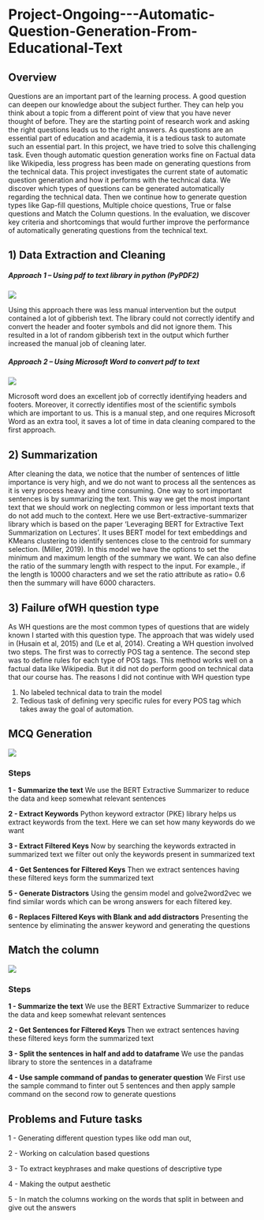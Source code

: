# Project-Ongoing---Automatic-Question-Generation-From-Educational-Text

## Overview
Questions are an important part of the learning process. A good question can deepen our knowledge about the subject further. They can help you think about a topic from a different point of view that you have never thought of before. They are the starting point of research work and asking the right questions leads us to the right answers.
As questions are an essential part of education and academia, it is a tedious task to automate such an essential part. In this project, we have tried to solve this challenging task. Even though automatic question generation works fine on Factual data like Wikipedia, less progress has been made on generating questions from the technical data.
This project investigates the current state of automatic question generation and how it performs with the technical data. We discover which types of questions can be generated automatically regarding the technical data. Then we continue how to generate question types like Gap-fill questions, Multiple choice questions, True or false questions and Match the Column questions.
In the evaluation, we discover key criteria and shortcomings that would further improve the performance of automatically generating questions from the technical text.


## 1) Data Extraction and Cleaning 

##### Approach 1 – Using pdf to text library in python (PyPDF2)

![](https://github.com/shubhamk8597/College-Project-On-going---Automatic-Question-Generation-From-Educational-Text/blob/main/Images/PYPDF2.JPG)

Using this approach there was less manual intervention but the output contained a lot of gibberish text. The library could not correctly identify and convert the header and footer symbols and did not ignore them. This resulted in a lot of random gibberish text in the output which further increased the manual job of cleaning later.

##### Approach 2 – Using Microsoft Word to convert pdf to text

![](https://github.com/shubhamk8597/College-Project-On-going---Automatic-Question-Generation-From-Educational-Text/blob/main/Images/WORD.PNG)

Microsoft word does an excellent job of correctly identifying headers and footers. Moreover, it correctly identifies most of the scientific symbols which are important to us. This is a manual step, and one requires Microsoft Word as an extra tool, it saves a lot of time in data cleaning compared to the first approach.


## 2) Summarization 

After cleaning the data, we notice that the number of sentences of little importance is very high, and we do not want to process all the sentences as it is very process heavy and time consuming. One way to sort important sentences is by summarizing the text. This way we get the most important text that we should work on neglecting common or less important texts that do not add much to the context.
Here we use Bert-extractive-summarizer library which is based on the paper ‘Leveraging BERT for Extractive Text Summarization on Lectures’. It uses BERT model for text embeddings and KMeans clustering to identify sentences close to the centroid for summary selection. (Miller, 2019).
In this model we have the options to set the minimum and maximum length of the summary we want. We can also define the ratio of the summary length with respect to the input. For example., if the length is 10000 characters and we set the ratio attribute as ratio= 0.6 then the summary will have 6000 characters.

## 3) Failure ofWH question type

As WH questions are the most common types of questions that are widely known I started with this question type. The approach that was widely used in (Husain et al, 2015) and (Le et al, 2014).
Creating a WH question involved two steps. The first was to correctly POS tag a sentence. The second step was to define rules for each type of POS tags. This method works well on a factual data like Wikipedia. But it did not do perform good on technical data that our course has.
The reasons I did not continue with WH question type
1) No labeled technical data to train the model
2) Tedious task of defining very specific rules for every POS tag which takes away the goal of automation.

## 

## MCQ Generation
![](https://github.com/shubhamk8597/College-Project-On-going---Automatic-Question-Generation-From-Educational-Text/blob/main/Images/1.PNG)
### Steps
**1 - Summarize the text**
      We use the BERT Extractive Summarizer to reduce the data and keep somewhat relevant sentences
      
**2 - Extract Keywords**
      Python keyword extractor (PKE) library helps us extract keywords from the text. Here we can set how 
      many keywords do we want


**3 - Extract Filtered Keys**
      Now by searching the keywords extracted in summarized text we filter out only the keywords present in summarized text
      
**4 - Get Sentences for Filtered Keys**
      Then we extract sentences having these filtered keys form the summarized text
      
**5 - Generate Distractors**
      Using the gensim model and golve2word2vec we find similar words which can be wrong answers for each       filtered key.

**6 - Replaces Filtered Keys with Blank and add distractors**
      Presenting the sentence by eliminating the answer keyword and generating the questions

## Match the column
![](https://github.com/shubhamk8597/College-Project-Ongoing---Automatic-Question-Generation-From-Educational-Text/blob/main/Images/2.PNG)
### Steps

**1 - Summarize the text**
      We use the BERT Extractive Summarizer to reduce the data and keep somewhat relevant sentences
      
**2 - Get Sentences for Filtered Keys**
      Then we extract sentences having these filtered keys form the summarized text
      
**3 - Split the sentences in half and add to dataframe**
      We use the pandas library to store the sentences in a dataframe 

**4 - Use sample command of pandas to generater question**
      We First use the sample command to finter out 5 sentences and then apply sample command on the second row to generate questions
      
            
## Problems and  Future tasks

1 - Generating different question types like odd man out, 

2 - Working on calculation based questions

3 - To extract keyphrases and make questions of descriptive type

4 -  Making the output aesthetic  

5 - In match the columns working on the words that split in between and give out the answers





